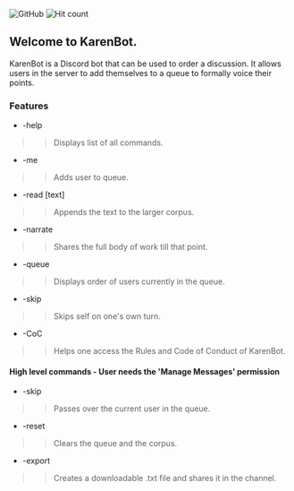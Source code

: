 ![GitHub](https://img.shields.io/github/license/orectique/KarenBot) ![Hit count](https://hits.vercel.app/orectique/karenbot.svg)

## Welcome to KarenBot.

KarenBot is a Discord bot that can be used to order a discussion. It allows users in the server to add themselves to a queue to formally voice their points.

### Features

- -help
>> Displays list of all commands.
- -me
>> Adds user to queue.
- -read [text]
>> Appends the text to the larger corpus.
- -narrate
>> Shares the full body of work till that point.
- -queue
>> Displays order of users currently in the queue.
- -skip
>> Skips self on one's own turn.
- -CoC
>> Helps one access the Rules and Code of Conduct of KarenBot.

#### High level commands - User needs the 'Manage Messages' permission
- -skip
>> Passes over the current user in the queue.
- -reset
>> Clears the queue and the corpus.
- -export
>> Creates a downloadable .txt file and shares it in the channel.
